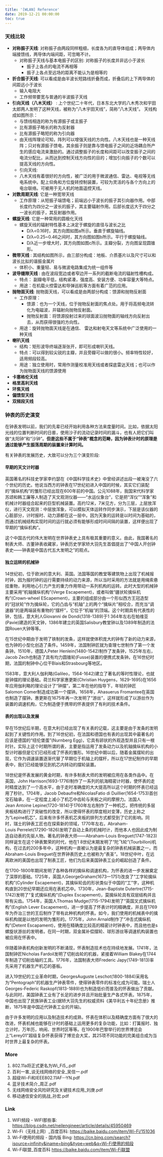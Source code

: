 ```yaml
---
title: '[WLAN] Reference'
date: 2019-12-21 00:00:00
toc: true
---
```


### 天线比较

+ **对称振子天线**: 对称振子由两段同样粗细，长度各为的直导体组成；两导体内端接馈线，两导体内端间距，可忽略不计。
  + 对称振子天线与基本电振子的区别: 对称振子的长度并非远小于波长
    + 振子上各点的电流不再相等
    + 振子上各点至远场的距离不能认为是相等的
+ **折合振子天线**: 可以看成是由半波长短路线折叠而成，折叠后的上下两导体的间距远小于波长
  + 输入电阻大
  + 工作频带要宽与普通的半波振子天线
+ **引向天线（八木天线）**  : 上个世纪二十年代，日本东北大学的八木秀次和宇田太郎两人发明了这种天线，被称为“八木宇田天线”，简称“八木天线”。 天线构成如图所示：
  + 与馈线相连的称为有源振子或主振子
  + 比有源振子略长的称为反射器
  + 比有源振子略短的称为引向器
  + 由天线阵理论可知，阵列可以增强天线的方向性。八木天线也是一种天线阵；只对有源振子馈电，其余振子则是靠与馈电振子之间的近场耦合所产生的感应电流来激励的。通过调整振子的长度和间距可以改变振子之间的电流分配比，从而达到控制天线方向性的目的；增加引向振子的个数可以提高天线的方向性。
  + 引向天线: 
  + 八木天线有着很好的方向性，被广泛的用于微波通信、雷达、电视等无线电系统中。配上仰角和方位旋转控制装置，可较为灵活的与各个方向上的电台联络。可被用于无人机的地面遥控天线。 
+ **对数周期天线**: 它是一种宽带天线
  + 工作原理：从短振子端馈电；前端远小于波长的振子其引向器作用。中部长度约为四分之一波长的振子，其主要辐射作用。后部长度远大于四分之一波长的振子，其反射器作用。
+ **螺旋天线**: 它是一种常用的圆极化天线
  + 螺旋天线的辐射特性基本上决定于螺旋的直径与波长之比
    + D/λ<0.16时，其方向图如图a所示。垂直于螺旋轴线。
    + D/λ=0.25~0.46之间时，其方向图如图b所示。平行于螺旋轴线。
    + D/λ近一步增大时，其方向图如图c所示。主瓣分裂，方向图呈现圆锥形。
+ **微带天线** : 其结构如图所示，由三部分构成：地板、介质基片以及尺寸可以和波长比拟的谐振金属片
  + 体积小、重量轻、易与微波电路集成为统一组件等
+ **波导缝隙天线** : 由在波段宽边或者窄边开一系列的截断电流的辐射性槽构成。
  + 特点： 副瓣电平低，结构紧凑，强度高、安装方便、功率容量大等特点。
  + 用途：在机载火控雷达和导弹巡航等方面有着广范的应用。
+ **抛物面天线**: 抛物面天线，可以看成是由两部分构成：馈源和抛物反射面
  + 工作原理：
    + 馈源：也为一个天线，位于抛物反射面的焦点处。用于将高频电流转化为电磁波，并辐射向抛物反射面。
    + 抛物反射面：将馈源投射过来的球面波沿抛物面的轴线方向反射出去，从而获得很强的方向性。
  + 用途：旋转抛物面天线是在通信、 雷达和射电天文等系统中广泛使用的一种天线
+ **喇叭天线**
  + 结构：矩形波导终端逐渐张开，即可形成喇叭天线。
  + 特点：可以得到较尖锐的主瓣，并且旁瓣可以做的很小。频率特性较好，适用频段较高。
  + 用途：独立使用时，常用作测量校准用天线或者探底雷达天线；也可以作为抛物面天线的馈源使用
+ **卡塞格伦天线**
+ **格里高利天线**
+ **环焦天线**
+ **偏馈型天线**
+ **双频段天线**


### 钟表的历史演变

在钟表发明以前，我们的先辈已经开始利用各种方法来度量时间。比如，依据太阳光线的位置判断时间的日晷，使用沙子的流动记录时间的漏斗，也有人把它们叫做“太阳钟”和“沙钟”。**但是这些不属于“钟表”概念的范畴，因为钟表计时的原理是通过能够产生振荡周期的装置来计算时间。**

有关钟表的发展历史，大致可以分为三个演变阶段:

#### 早期的天文计时器

英国著名的科技史学家李约瑟在《中国科学技术史》中曾经讲述出段一被淹没了六个世纪的历史。他说当西方的钟表在17世纪初进入中国的时候，其实它们装配的“擒纵机构”的雏形已经出现在600年前的中国。公元1088年，我国宋代科学家苏颂和韩工廉等人制造了天文观测仪器——“水运仪象台”，它是把“浑仪”“浑象”和机械计时器组合起来的巨型机械装置。高约12米，7米见方，分为三层，上层放浑仪，进行天文观测：中层放浑象，可以模拟天体运转作同步演示，下层是该仪器的心脏部分，计时报时、动力源都在这一层中。因为天象的运转是以时间为基础的，而通过机械结构实现时间的运行就必须有能够形成时间间隔的装置，这样便出现了早期的“擒纵机构”。 

这个中国古代的伟大发明在世界钟表史上具有极其重要的意义。由此，我国著名的制表大师、古董钟表收藏家，钟表历史学家矫大羽先生首倡提出了“中国人开创钟表史——钟表是中国古代五大发明之”的观点。 

#### 独立运转的机械钟
14世纪初，位于欧洲的意大利、英国。法国等国的教堂等建筑物上出现了机械报时钟，因为报时钟的运行需要持续的动力来源，所以当时采用的方法就是用绳索悬挂重物，利用地心引力产生的重力作用带动一系列机构的运转。此时大型的机械钟主要采用“机轴擒纵机构”(Verge Escapement)，或者叫做“疆状轮擒纵机构”(Crown-wheel EScapement)，主要的组成部分由一个形似西方王冠造型的“冠状轮”作为擒纵轮，它的凸齿与“机轴”上的两个“擒纵片”相咬合，而充当“调速器”的是两端装有重物的“摆杆”，它位于“机轴”的顶端。这个时期具有代表性的钟，包括，意大利人Giovanni de Dondi(1318-1389)于1 364年左右在帕维亚(Pavie)建造的天文钟，1386年建立的英国Salisbury教堂钟以及1389年制造的法国Rouen大钟等等。 

在15世纪中期由于发明了铁制的发条，这样就使体积庞大的钟有了新的动力来源，也为钟的小型化创造了条件。1459年，法国制钟匠就为查理七世制作了第一个发条钟。1510年，德国人Peter Henlein(1480-1542)制作了发条钟，1525年左右，Jacob Zech也制造了具有均力圆锥轮(Fusse)装置的便携式发条钟。在16世纪时期，法国的制钟中心位干Blais和Strasbourg等地区。 

1583年，意大利人伽利略(Galileo，1564-1642)建立了著名的等时性理论，也就是钟摆的理论基础。荷兰科学家惠更斯(Christian Huygens，1629-1695)在1656年应用伽利略的理论设计了“钟摆”，第二年在他的指导下，年轻的钟匠Salomon Comer制造成功第一个摆钟。1658年，Ahasuerus Fromantee在英国也制造了摆钟。惠更斯在1675年再一次发明了“游丝”，这样就形成了以游丝作为装置的调速机构，它为制造便于携带的怀表提供了有利的技术条件。 

#### 表的出现以及发展

早在15世纪后半期，在意大利已经出现了有关表的记载，这主要是由于发条的发明起到了关键性的作用。到了16世纪初，在法国和德国也有表的出现其中最著名的应该是德国的“纽伦堡蛋”(Nurnberg Egg)，它具有卵状的外观造型并且只有一根时针。实际上这个时期所谓的表，主要是指运用了发条动力以及机轴擒纵机构的小型计时器但是它们已经形成了怀表的雏形。16世纪中期以后，随着金属摆轮的出现，它作为调速装置逐渐代替了早期位于机轴上的摆杆，所以在17世纪制作的早期表中，我们已经能够见到机芯内转动的摆轮装置。 

18世纪是怀表发展的黄金时期，有许多制表大师的发明被应用在各类作品中。在英国，John Harrison(1693-1776)制作了一系列的航海精密计时器，使怀表的走时精度达到了一个高水平，由于走时准确度的大大提高所以这个时期的怀表已经运用了秒针。1704年，Jacob Debaufre和NicolasFatio di Duillier(1654-1753)首创宝石轴承，在一定程度上减小了机芯中齿轮与夹板之间的摩擦力。法国人Jean Antoine Lepine(1720-1814)于1760年左右制作了一种机芯，把传统的多层夹板结构进行了突破性的改变，所以使得怀表的厚度相对变薄，历史上称之为“Lepine机芯”，后来有许多怀表机芯夹板的排列方式都受到了它的影响。同时，瑞士的钟表工匠也在探索新的领域，1770年左右，Abraham-Louis Perrelet(17290-1826)发明了自动上条的机械时计，而他本人也因此成为制造自动表的先驱人物。著名的钟表大师——Abraham-Louis Breguet(1747-1823)同样诞生在这个钟表繁荣的时代，他在1 8世纪末期发明了“陀飞轮”(Tourbillon)机构，在过去的200多年中，这种机构一直被认为是最复杂的钟表机械装置之一，而Abraham-Louis Breguet在世界钟表历史上也被称为“表圣”。18世纪中叶，在远离欧洲的美国也出现了制表工匠，他们为后来美国钟表工业的崛起创造了条件。 

在1700-1800年期间发明了各种各样的擒纵和调速机构，为怀表的进一步发展奠定了深厚的基础。1725年，英国人GeorgeGraham(1673一1751)改良了“工字轮擒纵机构”(Cylinder Escapement)，其擒纵轮齿的形状类似于中国的“工”字，这种机构直到20世纪早期还应用在表机芯中。1730年，Jean-Baptiste Dutertre(1715-1742)发明了“复式擒纵机构”(Duplex Escapement)，莫擒纵轮具有双层结构并且带有尖齿。1754年，英国人Thomas Mudge(1715-1794)发明了“英国叉式擒纵机构”(English Lever Escapement)，进一步提高了怀表计时的精确度，并且在1769年为乔治三世的王后制作了带有此种机构的怀表。如今，我们使用的机械表中的擒纵机构就是以他的发明为雏形的。1775年，John Arnald制作了“冲击式擒纵机构”(Detent Escapament)，使用在精确度比较高的精密计时钟表中，而且他也是s螺旋状游丝的发明者。在同一时期，双金属补偿摆轮、球形游丝等调速机构装置也被应用在怀表中。 

伴随着钟表机构创新发明的不断涌现，怀表制造技术也在持续地发展。1741年，法国制钟匠Nicholas Fardoil发明了切削齿轮的机器，紧接着William Blakey在1744年制造了切削齿轴的工具。1776年，法国制表大师Frederic Japy(1749-1813)率先采用了机器生产机芯的基板。 

进入19世纪的工业革命时期，GeorgesAuguste Leschot(1800-1884)采用名为“Pentograph”的机器生产钟表零件，使得钟表零件的标准化成为可能。瑞士人Georges-Federic Raskopf(1813-1889)也为制造低价而普及的怀表做出了贡献。与此同时，美国钟表工业有了长足的进步并且开始批量生产各式怀表。1875年，中国也出现了民族钟表工业(据矫大羽先生的权威资料《美华利五十年纪念册》推断，1875年是中国近代钟表工业的开端)。 

由于许多发明的应用以及制造技术的成熟，怀表在体积以及精确度方面有了很大的改进，怀表机械也能够在计时的基础上运用更多的复杂功能，比如：打簧报时、独立计时，万年历，响闹、世界时区等等。在1900年巴黎举行的世界博览会上“Lerey01”超级复杂怀表获得了博览会大奖，其25项不同功能的完美组合成为当时世界上最复杂的怀表。


### More

1. 802.11a将正式更名为Wi_Fi5_.pdf
2. 百利一害_谈无线网络的安全_吴信一.pdf
3. 超级Wi-Fi和IEEE802.11AF--YN.pdf
4. 蓝牙技术简介_周正.pdf
5. 无线网络安全风险研究及关键技术应用_刘庚.pdf
6. 移动通信安全的挑战_孙宏.pdf

### Link

1. WIFI频段 - WIFI那些事: https://blog.csdn.net/neilengineer/article/details/45950469
2. Wi-Fi（无线上网）_百度百科: https://baike.baidu.com/item/Wi-Fi/151036   
3. Wi-Fi使用的频段 - 国内版 Bing: https://cn.bing.com/search?isource=infinity&iname=bing&itype=web&q=Wi-Fi使用的频段
4. Wi-Fi联盟_百度百科 https://baike.baidu.com/item/Wi-Fi联盟




